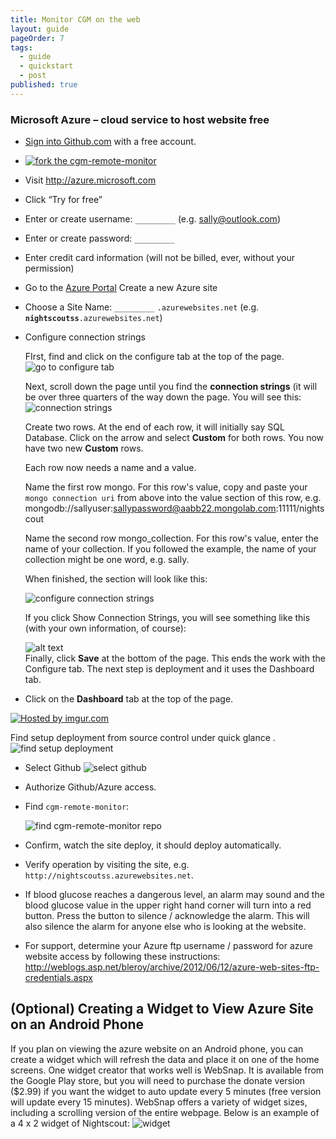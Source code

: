 ```yaml
---
title: Monitor CGM on the web
layout: guide
pageOrder: 7
tags: 
  - guide
  - quickstart
  - post
published: true
---
```


### Microsoft Azure – cloud service to host website free
  * [Sign into Github.com](https://github.com/) with a free account.
  * [![fork](http://i.imgur.com/gR4wJ24.png) the cgm-remote-monitor](https://github.com/nightscout/cgm-remote-monitor/fork)

  * Visit http://azure.microsoft.com
  * Click “Try for free”
  * Enter or create username: `_________` (e.g. sally@outlook.com)
  * Enter or create password: `_________`
  * Enter credit card information (will not be billed, ever, without
    your permission)  
  * Go to the [Azure Portal](https://manage.windowsazure.com)
      Create a new Azure site
  * Choose a Site Name: `_________` `.azurewebsites.net`
    (e.g. **`nightscoutss`**`.azurewebsites.net`)
  * Configure connection strings
    
    FIrst, find and click on the configure tab at the top of the page.
    ![go to configure tab](http://i.imgur.com/dIPRHjt.png)

    Next, scroll down the page until you find the **connection strings** (it will be over three quarters of the way down the page.  You will see this:
    ![connection strings](http://i.imgur.com/PZjxkjE.png)

    Create two rows.  At the end of each row, it will initially say SQL 	Database.  Click on the arrow and select **Custom**  for both rows.  You now have two new **Custom** rows.  
    
    Each row now needs a name and a value.
    
    Name the first row mongo.  For this row's value, copy and paste your `mongo connection uri` from above into the value section of this row, e.g. mongodb://sallyuser:sallypassword@aabb22.mongolab.com:11111/nightscout
    
    Name the second row mongo_collection.  For this row's value, enter the name of your collection.  If you followed the example, the name of your collection might be one word, e.g. sally.
    
    When finished, the section will look like this:
    
       ![configure connection strings](http://i.imgur.com/YKVGcIP.png)
    
    If you click Show Connection Strings, you will see something like this (with your own information, of course):
    
    ![alt text](http://i.imgur.com/NLc1Cjo.png)   
 Finally, click **Save** at the bottom of the page.  This ends the work with the Configure tab.  The next step is deployment and it uses the Dashboard tab.

  * Click on the **Dashboard** tab at the top of the page.
  
  <a href="http://imgur.com/iqCK34n"><img src="http://i.imgur.com/iqCK34n.png" title="Hosted by imgur.com"/></a>
  
  Find setup deployment from source control under quick glance .
    ![find setup deployment ](http://i.imgur.com/6UnzWd4.png)
  * Select Github 
  ![select github](http://i.imgur.com/iczHBW6.png)
  * Authorize Github/Azure access.
  * Find `cgm-remote-monitor`:
  
    ![find cgm-remote-monitor repo](http://i.imgur.com/KbhyIcx.png)

  * Confirm, watch the site deploy, it should deploy automatically.

  * Verify operation by visiting the site, e.g.
    `http://nightscoutss.azurewebsites.net`.

  * If blood glucose reaches a dangerous level, an alarm may sound and
    the blood glucose value in the upper right hand corner will turn
    into a red button.  Press the button to silence / acknowledge the
    alarm.  This will also silence the alarm for anyone else who is
    looking at the website.
  * For support, determine your Azure ftp username / password for azure
    website access by following these instructions:
    http://weblogs.asp.net/bleroy/archive/2012/06/12/azure-web-sites-ftp-credentials.aspx

## (Optional) Creating a Widget to View Azure Site on an Android Phone

If you plan on viewing the azure website on an Android phone, you can create a widget which will refresh the data and place it on one of the home screens.  One widget creator that works well is WebSnap.  It is available from the Google Play store, but you will need to purchase the donate version ($2.99) if you want the widget to auto update every 5 minutes (free version will update every 15 minutes).  WebSnap offers a variety of widget sizes, including a scrolling version of the entire webpage.  Below is an example of a 4 x 2 widget of Nightscout:
    ![widget](http://i.imgur.com/UuNqiXd.png?1)


